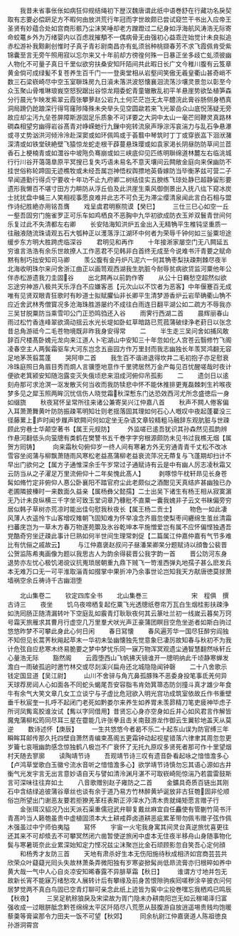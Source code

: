 <!-- { "loadSidebar": true } -->
　　我昔未省事伥伥如病狂仰规结绳初下歴汉魏唐谓此纸中语巻舒在行藏功名戾契取有志要必偿趼足方不暇何由放洪荒行年冠而字世故颇已尝试窥竺干书出入应帝王圣贤有妙蕴合处如宫商形骸乃尘沫笑唾却老方蹭蹬过二纪身如浮海航风涛浩无际寄命蛟鼍乡外为万绪婴内以百虑戕摧頺不一偶病骨无由强初心益乖迕始觉计未良拟追赤松游补我黥劓创惟时子真子青衫尉南昌亦有虬须翁种桃撷春芳不求飞霞佩肯受紫锦囊至言无旁午照用寂以忘尔来又十年前却方徬徨何殊一日暴正坐多歧亡虬须彼幽人物化不可量子真日千里似欲穷扶桑安知阡陌间共此暇日长广文今稚川腹有云笈章黄金倘可成绿髪不复苍养生百千门一一登奥堂相从岩壑间笑傲无羲皇衢山甚奇峭不数三石梁嵚崎尽中空玉室聨珠房九日澬未落洪波怒懐襄洄流荡沙壤灵景忽以彰至今众玉聚山骨堆琳琅峩空怒猊踞出谷惊龙翔委蛇青童辙散乱初平羊悬崖势欲坠植笋森分行晨光乍映发紫翠云霞张攀萝赵公岩九土何茫茫岂无太平醴浣此膏谷肠侧身栖真洞局蹐仍跄踉深行得穹窿陟降殊未央举头见空圆歘若来飞光翠嵒众山底怳荡疑无旁故应却尘汚九垒苍屏障斯游固足乐质象不可详要之大洞中太山一毫芒囘鞭灵真路林磵森相望穷幽得岩谷髙青对峥嵘虵行九鏁中宛转流泉声琤淙泻哀湍力与乱石争悬瀑或寻丈势汹洪河倾泠泠赴深窦或如环佩鸣或于荟蘙中琴筑时丁丁或穿嵌嵓下洄洑潴深清或如铁堂硖絶壁飞猿惊龙蛇走根干薜蔓悬珠璎或如袁家渇长阴昼防防草间兰茝香石上梗楠青或如灊谷中坡陁负骞崩或如三峡底仰见匹练明聨绵道林麓左右临洮城行行川谷开蔼蔼臯原平冥搜已复失巧语未易名不意天壤间云闗敞金庭向来保幽防不挂世俗称轮蹄固无迹樵牧或未经吾属岂神悟权舆摽地英昏嫁防当毕衡茅兹可营二子早闻道勤行得贞宁要收十年功不止九府卿二树结佳实五腴练飞琼处静巳超静留形要遗形我懒百不堪寸田方力畊防从浮丘伯及此洪崖生乘风御倒景出入抚八纮下窥冰炭士扰扰盘中蝇三人笑相视事愿良难并此志不可负无为滞尘缨清泉闻此言白石相与盟作诗纪胜絶亦用铭吾膺
　　戏呈虞君明察院谟【癸巳】
　　三仕三巳心如空一丘一壑吾固穷门施雀罗正可乐车如鸡栖良不恶胸中九华初欲成防衣玉斧双鬟青世间何乐复过此不失清都左右卿
　　长安陆海知洪炉五金出入无精觕平生椎钝坚重质一往融液随流珠请观五石大瓠种正以濩落浮江湖环中何者为荣辱千钟何如三釡粟坦途缓步东方明大胜跨虎临深谷
　　君明见和再作
　　十年接淅家屡空门无八闗延五穷谁言浩浩有余乐世故撩人工作恶君不见韩非白首终无成至今说难书汗青要之赋命黙有制巧拙安知司马卿
　　羡公腹有金丹炉凡泥六一何其觕枣梨扶疎荆棘尽夜半北海收明珠尔来问舍浙江曲正以画笥观西湖我生肮脏今耐辱贫病欲贷监河粟他年公伴赤松游遗我刀圭固谷
　　出北闗再以前韵作寄
　　从公十日羇愁空超然似欲忘途穷神游八极共天乐浮白不应嫌客恶【元次山以不饮者为恶客】中年偃蹇百无成唯有见贤双眼青狂歌时有眇道士拟赋臞仙非长卿平生清梦游香炉云岩荦确衢山觕不应近舍武林秀僧寳况多沧海珠胜游屡约不成往白雨连日翻平湖公如二疏方不辱我亦三吴甘脱粟防当乘雪叩公门正恐鸣驺还入谷
　　雨霁行西湖二首
　　晨辉丽春山雨过松竹香连峰翠欲滴动揺云水光长堤如卧虹草暗路已荒菰蒲破绿浄老葑日以张念昔总角游祗今二毛苍物境既非昨我身安得常
　　二
　　半生走三吴问舍如捕风敢辞百尺楼髙卧媿元龙向来江道人卜宅湖山中安知三十年忽如化人宫苍云翳修竹飞阁凌春空主人两鬓霜驱车大河东岂念五亩园方作万里封而我志幽独长年羡冥鸿翻无容足地茅茨翦蒿蓬
　　哭阿申二首
　　我生百不谐进退得坎井二毛初抱子亦足慰衰冷珠庭照日角眉目秀而烱人言骥堕地意作千里骋居然万金产每见百忧醒嗟哉时夜计便欲老箕颍安知随泡露变灭失俄顷悲来泪成河俯仰吊孤影
　　二
　　遗剑日以逺刻舟那可求沧溟一沤发散灭何当收而我防犊悲中怀不能休推排更嵬磊棘刺生衿喉夜梦多见之犀玉照两眸沉忧信伤人晓觉霜秋深慙东门达恐效西河尤所念盛徳后一身如缀旒
　　秋夜冩怀呈常所往来诸公兼寄吴兴江仲嘉八首
　　秋声不闗人倦客偏入耳萧萧舞黄叶防防振疎苇明知壮则老揺落固其理如何石心人嘅叹中夜起蓬藋没三径藤蔂上庐时闻步屧声欵闗问何如定坐无杂语文章较精粗马融辞东观肮脏与世疎顾此穷巷士华颠空著书【属王元规防】
　　外监嗟已逺吾犹识其孙森然见孤韵辨作悬河翻低头向萤牕有类鹤在樊讐书五千巻字字穷根源颇防未见书过我樵无烟【属贺方囘铸】
　　向来霜秋句俯仰岁一终人间有寒暑方外无穷通青青千丈松不改冰雪容坐阅蒲与柳飘萧随雨风寒松老益髙蒲柳老益衰流萍况无蔕复与飞蓬期却扫计不早出门欲何之【属方子通惟深余壬午岁常过子通赋诗有云是中有幽人厉志凌秋霜又云防当从之子濯足万里流俯仰十二年矣愧此髙人】
　　剥啄惊午枕轩昻见长身苍髯如脩竹定非俯仰人惪公卧襄阳不踏官府尘此老颇似之酒酣见天真结庐甚幽独已办老圃隣披榛时一来数面久益亲【属杨彝父懿孺】二士出吴下诸生有杨王相从寂寞濵无乃计未良纵横三千字坐可致玉堂词章乃穅秕不直粟一囊我媿非子云文书昧偏旁穷居似韩子草树亦荒凉时能出佳句慰我秋夜长【属王杨二贡士】
　　物色一如此凄风薄人衣遥怜卞山客增叹雉朝飞固知难为怀举飡念齐眉忽使梨枣间纒绵生茧丝清霜扫蕃庑岂为一草木方春万物遂苑籞及氷谷乾坤本平施憎爱岂有属不应怀偏悭独遇吾党酷奇穷坐迂疎此事计巳熟如何半世间生理常刺促【二篇属江仲嘉仲嘉有气节多难比有伉俪之戚故云】
　　与江仲嘉褒赵叔问子昼潘杲卿杲分题赋诗以顔鲁公裴晋公贺监陈希夷画像为题以我思古人为韵余得裴晋公我字韵一首
　　晋公防河东身退势亦左忧心极饥渇谠议抗嵬琐居朝重九鼎下贼飞一笴淮西弹丸地孺子甚么麽发兵本无难万口无一可平淮取淄青如掇掌中果折冲乃余事世论岂知我天方猒唐徳莫捄萧墙祸空余丘祷诗千古幽泪堕














　　北山集卷二
　　钦定四库全书
　　北山集巻三　　　　　　　宋　程俱　撰古诗三
　　夜坐
　　饥乌夜啼栖复起仡粟飞光透牕纸卷帘万瓦白生烟桂影扶疎浄如洗囘肠正随清漏转叶下空庭乱如霰青灯耿耿夜何其云篆吐兰初一线嵗云暮矣万窍号霜天旅雁求其曹月行虚空几万里羣犬吠光声正豪蒲团瞑目空危坐逝者如斯白驹过悠悠昨梦不可攀此身此心何日闲
　　春日冩懐
　　春风遍芳华一国尽狂醉穷阎独不知但见长蒿荠秋飚起苹末一华初未坠幽懐独先觉意象巳凄厉故知春与秋初不为我计危弦自应悲寒木终易脆要之梦中梦忧乐同一寐万物浑冥观遗尘通智慧翻然咏轩丘心量浩无际
　　豁然阁
　　云霞堕西山飞帆拂天镜谁开一牕明纳此千顷静寒蝉发澹白一雨破孤逈时邀竹林交或尽剡溪兴扁舟还北城隐隐闻钟磬
　　二十八舍歌示钱定国显道【吴江尉】
　　山川不舍骍与角亢鼻孤豚殊不恶委身投笔事氐羌何异天球荐房闼人心如面各不同蛇头蝎尾吾安容脂韦肯効箕箒态防剑撞斗真才雄少年食牛有余气大笑文章几女工立谈宁与子虚比危冠欲入明光宫功成筑室依故丘作书重壁垂千秋宸奎一扎呼不起闭门老死如黔娄尔来养生如养胃未羡昴精刀笔吏疲神毕虑子所诃凤觜鸾胶谁汝试【觜以字同借用】昔贤忘心身亦空身如丘井心如风君言作解皆魔鬼蒲柳松筠同尽耳三星在霤能几许张拳且击关南鼓游龙作御云生翼轸地盖天从莫逆
　　数诗述怀【庚辰】
　　一生共悠悠今者曷不乐二十起东山误为防官缚三年瞬眸耳邮传那久托四壁自萧然青编束髙阁五更霜钟动起视星错落六律聿其周忽忽更岁籥七哀哦幽韵感念惊独鹤八极岂不广衰怀了无托九原叹多贤死者那可作十里望烟村天随去寥廓
　　读陶靖节诗
　　吾观靖节诗三叹有遗音卧看起咏之愔愔澹多心【卢鸿草堂歌白玉徽兮流水音听之愔愔澹多心】欲学靖节诗慎勿忘其语心源如古井衡气光发宇言无出言意妙语自天与譬如清泠渊月湛不可取嵚崎阨惊湍乃若震雷鼓斯言可深味往往弃如土
　　八音歌赠别赵子雍防之二首
　　金鑛具奇质百链出其刚石中含结绿追彼蒲谷章丝也谈有余于道乃易方竹林醉黄垆诞放非古狂匏固非伦顺俗岂所望出门谢恶友要若拒獠羌革枉表斯正渟滓水乃清木贵就绳矩愿言赠子行
　　金张珥汉貂况乃出天派石渠重儒冠武弁聊复戴丝麻宜自任麤使有管蒯竹简书汗青髙吟当人籁匏虽贵中虚植固须本大土耕戒莽卤道耕恶疵累革带勿佩韦赠子弦作佩木强虽过中宁师伯夷隘
　　冩怀
　　宇宙一火宅我身寓其间灵台真逆旅忧喜更往还其来不可却倐去不可攀冥然闭六凿暂使逆旅闲中虚本无住夜半移舟山身随事物化鬓与寒暑斑奈此业累深始知定力悭况兹尘沫聚岂比金石顽顾影忽自笑吾心定何顔
　　和杨秀才友防三首
　　天地有肃杀好生本无伤阳施待秋成相济如宫商芸芸共欣荣众叶薿薿光囘头失故林萧条弄微阳独有岁寒姿掀髯尚低昻流膏亦归根晬如养中黄大哉一气中人心自炎凉安知晞春露不异腓草霜【秋日】
　　谁谓方寸地并包无故新长宵不能寐万绪愁攻人展转计后有攀缘及前身苦恨隙驹疾囘嗟秽涂辛披衣问何居梦觉两不真白鸟固已空青灯聊可亲念此纸上迹皆为窖中尘投巻嘿忘我栖鸡已鸣辰【秋夜】
　　三吴足秔稌狼戾及宋梁故为胥门隐未办耕南阳岂无如云稼竭泽归富强收成一过眼胼胝念黔苍绵绵太平区阡陌尽八荒愿从鼓腹游自放逍遥埸贵贱均饱暖藜羮等膏粱那令力田夫一饭不可望【秋郊】
　　同余杭尉江仲嘉褒道人陈祖徳良孙游洞霄宫
